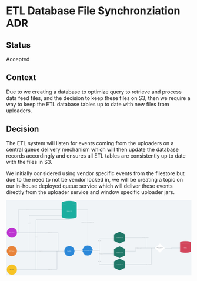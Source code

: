 # ETL Database File Synchronziation ADR


## Status

Accepted

## Context

Due to we creating a database to optimize query to retrieve and process data feed files, and the decision to keep these files on S3, then we require a way to keep the ETL database tables up to date with new files from uploaders.

## Decision

The ETL system will listen for events coming from the uploaders on a central queue delivery mechanism which will then update the database records accordingly and ensures all ETL tables are consistently up to date with the files in S3. 

We initially considered using vendor specific events from the filestore but due to the need to not be vendor locked in, we will be creating a topic on our in-house deployed queue service which will deliver these events directly from the uploader service and window specific uploader jars.

![Data Feed Delivery](../assets/images/workflows/image8.png)


